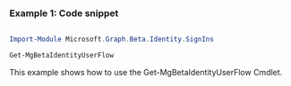 ### Example 1: Code snippet

```powershell

Import-Module Microsoft.Graph.Beta.Identity.SignIns

Get-MgBetaIdentityUserFlow

```
This example shows how to use the Get-MgBetaIdentityUserFlow Cmdlet.

